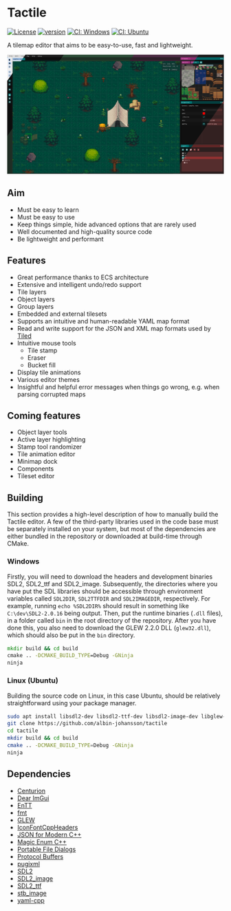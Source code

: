 # Tactile

[![License](https://img.shields.io/badge/license-GPL3-blue.svg)](https://opensource.org/licenses/GPL-3.0)
[![version](https://img.shields.io/github/v/release/albin-johansson/tactile)](https://github.com/albin-johansson/tactile/releases)
[![CI: Windows](https://github.com/albin-johansson/tactile/actions/workflows/windows.yml/badge.svg?branch=dev)](https://github.com/albin-johansson/tactile/actions/workflows/windows.yml)
[![CI: Ubuntu](https://github.com/albin-johansson/tactile/actions/workflows/ubuntu.yml/badge.svg?branch=dev)](https://github.com/albin-johansson/tactile/actions/workflows/ubuntu.yml)

A tilemap editor that aims to be easy-to-use, fast and lightweight.

![example](meta/splash.png "splash")

## Aim

* Must be easy to learn
* Must be easy to use
* Keep things simple, hide advanced options that are rarely used
* Well documented and high-quality source code
* Be lightweight and performant

## Features

* Great performance thanks to ECS architecture
* Extensive and intelligent undo/redo support
* Tile layers
* Object layers
* Group layers
* Embedded and external tilesets
* Supports an intuitive and human-readable YAML map format
* Read and write support for the JSON and XML map formats used by [Tiled](https://www.mapeditor.org/)
* Intuitive mouse tools
  * Tile stamp
  * Eraser
  * Bucket fill
* Display tile animations
* Various editor themes
* Insightful and helpful error messages when things go wrong, e.g. when parsing corrupted maps

## Coming features

* Object layer tools
* Active layer highlighting
* Stamp tool randomizer
* Tile animation editor
* Minimap dock
* Components
* Tileset editor

## Building

This section provides a high-level description of how to manually build the Tactile editor. A few of
the third-party libraries used in the code base must be separately installed on your system, but
most of the dependencies are either bundled in the repository or downloaded at build-time through
CMake.

### Windows

Firstly, you will need to download the headers and development binaries SDL2, SDL2_ttf and
SDL2_image. Subsequently, the directories where you have put the SDL libraries should be accessible
through environment variables called `SDL2DIR`, `SDL2TTFDIR` and `SDL2IMAGEDIR`, respectively. For
example, running `echo %SDL2DIR%` should result in something like `C:\dev\SDL2-2.0.16` being output.
Then, put the runtime binaries (`.dll` files), in a folder called `bin` in the root directory of the
repository. After you have done this, you also need to download the GLEW 2.2.0 DLL (`glew32.dll`), which
should also be put in the `bin` directory.

```cmd
mkdir build && cd build
cmake .. -DCMAKE_BUILD_TYPE=Debug -GNinja
ninja
```

### Linux (Ubuntu)

Building the source code on Linux, in this case Ubuntu, should be relatively straightforward using
your package manager.

```bash
sudo apt install libsdl2-dev libsdl2-ttf-dev libsdl2-image-dev libglew-dev libprotobuf-dev libprotoc-dev
git clone https://github.com/albin-johansson/tactile
cd tactile
mkdir build && cd build
cmake .. -DCMAKE_BUILD_TYPE=Debug -GNinja
ninja
```

## Dependencies

* [Centurion](https://github.com/albin-johansson/centurion)
* [Dear ImGui](https://github.com/ocornut/imgui)
* [EnTT](https://github.com/skypjack/entt)
* [fmt](https://github.com/fmtlib/fmt)
* [GLEW](https://github.com/nigels-com/glew)
* [IconFontCppHeaders](https://github.com/juliettef/IconFontCppHeaders)
* [JSON for Modern C++](https://github.com/nlohmann/json)
* [Magic Enum C++](https://github.com/Neargye/magic_enum)
* [Portable File Dialogs](https://github.com/samhocevar/portable-file-dialogs)
* [Protocol Buffers](https://github.com/protocolbuffers/protobuf)
* [pugixml](https://github.com/zeux/pugixml)
* [SDL2](https://github.com/libsdl-org/SDL)
* [SDL2_image](https://github.com/libsdl-org/SDL_image)
* [SDL2_ttf](https://github.com/libsdl-org/SDL_ttf)
* [stb_image](https://github.com/nothings/stb)
* [yaml-cpp](https://github.com/jbeder/yaml-cpp)
